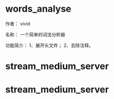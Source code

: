# words_analyse

作者：
    vivid

名称：
    一个简单的词法分析器

功能简介：
    1、展开头文件；
    2、去除注释。
# stream_medium_server
# stream_medium_server
